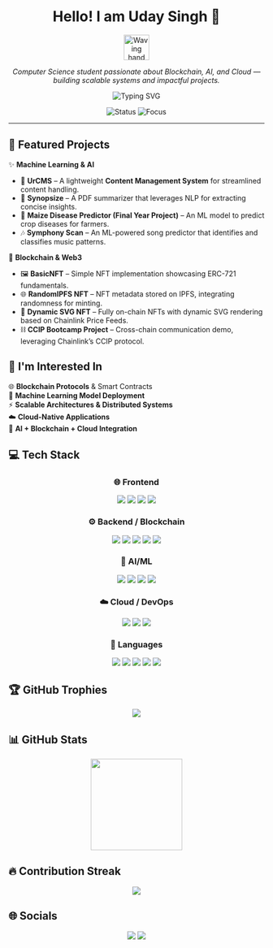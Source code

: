 <div align="center">

# Hello! I am Uday Singh 👋  

<p align="center">
  <img src="https://media.giphy.com/media/hvRJCLFzcasrR4ia7z/giphy.gif" width="50px" alt="Waving hand"/>
</p>

<p align="center">
  <em>Computer Science student passionate about Blockchain, AI, and Cloud — building scalable systems and impactful projects.</em>
</p>

<p align="center">
  <img src="https://readme-typing-svg.herokuapp.com?font=Fira+Code&weight=500&size=22&pause=1000&color=36BCF7&center=true&vCenter=true&width=550&lines=🔗+Blockchain+%26+Smart+Contracts;🤖+AI+%26+Machine+Learning;☁️+Cloud+%26+Scalable+Systems;🚀+Always+Learning+and+Building" alt="Typing SVG" />
</p>

<p align="center">
  <img src="https://img.shields.io/badge/Status-Open_for_collaboration-brightgreen?style=for-the-badge&logo=github" alt="Status" />
  <img src="https://img.shields.io/badge/Focus-Blockchain_|_AI_|_Cloud-blue?style=for-the-badge&logo=ethereum" alt="Focus" />
</p>

</div>

<hr>

## 🔭 Featured Projects  

<div>

✨ **Machine Learning & AI**  
- 🚀 **UrCMS** – A lightweight **Content Management System** for streamlined content handling.  
- 📑 **Synopsize** – A PDF summarizer that leverages NLP for extracting concise insights.  
- 🌽 **Maize Disease Predictor (Final Year Project)** – An ML model to predict crop diseases for farmers.  
- 🎶 **Symphony Scan** – An ML-powered song predictor that identifies and classifies music patterns.  

🔗 **Blockchain & Web3**  
- 🖼 **BasicNFT** – Simple NFT implementation showcasing ERC-721 fundamentals.  
- 🌐 **RandomIPFS NFT** – NFT metadata stored on IPFS, integrating randomness for minting.  
- 🎨 **Dynamic SVG NFT** – Fully on-chain NFTs with dynamic SVG rendering based on Chainlink Price Feeds.  
- ⛓ **CCIP Bootcamp Project** – Cross-chain communication demo, leveraging Chainlink’s CCIP protocol.  

</div>



## 👀 I'm Interested In  

<div>

🌐 **Blockchain Protocols** & Smart Contracts  
🤖 **Machine Learning Model Deployment**  
⚡ **Scalable Architectures & Distributed Systems**  
☁️ **Cloud-Native Applications**  
🔗 **AI + Blockchain + Cloud Integration**  

</div>


## 💻 Tech Stack  

<div align="center">

### 🌐 Frontend  
<img src="https://img.shields.io/badge/-React-05122A?style=for-the-badge&logo=react&logoColor=61DAFB"> 
<img src="https://img.shields.io/badge/-Next.js-05122A?style=for-the-badge&logo=nextdotjs&logoColor=white"> 
<img src="https://img.shields.io/badge/-TailwindCSS-05122A?style=for-the-badge&logo=tailwindcss&logoColor=38B2AC"> 
<img src="https://img.shields.io/badge/-ThreeJs-05122A?style=for-the-badge&logo=threejs&logoColor=38B2AC"> 

### ⚙️ Backend / Blockchain  
<img src="https://img.shields.io/badge/-Node.js-05122A?style=for-the-badge&logo=node.js&logoColor=339933"> 
<img src="https://img.shields.io/badge/-Express-05122A?style=for-the-badge&logo=express&logoColor=white"> 
<img src="https://img.shields.io/badge/-Solidity-05122A?style=for-the-badge&logo=solidity&logoColor=white"> 
<img src="https://img.shields.io/badge/-Hardhat-05122A?style=for-the-badge&logo=ethereum&logoColor=yellow"> 
<img src="https://img.shields.io/badge/-Ethers.js-05122A?style=for-the-badge&logo=ethereum&logoColor=blue"> 

### 🤖 AI/ML  
<img src="https://img.shields.io/badge/-Python-05122A?style=for-the-badge&logo=python&logoColor=FFD43B"> 
<img src="https://img.shields.io/badge/-scikit--learn-05122A?style=for-the-badge&logo=scikitlearn&logoColor=orange"> 
<img src="https://img.shields.io/badge/-YOLOv8-05122A?style=for-the-badge&logo=opencv&logoColor=white"> 
<img src="https://img.shields.io/badge/-NLP_(LayoutLMv2_+_RAG)-05122A?style=for-the-badge&logo=huggingface&logoColor=yellow"> 

### ☁️ Cloud / DevOps  
<img src="https://img.shields.io/badge/-AWS-05122A?style=for-the-badge&logo=amazonaws&logoColor=FF9900"> 
<img src="https://img.shields.io/badge/-Vercel-05122A?style=for-the-badge&logo=vercel&logoColor=white"> 
<img src="https://img.shields.io/badge/-Docker-05122A?style=for-the-badge&logo=docker&logoColor=2496ED"> 

### 💬 Languages  
<img src="https://img.shields.io/badge/-JavaScript-05122A?style=for-the-badge&logo=javascript&logoColor=F7DF1E"> 
<img src="https://img.shields.io/badge/-TypeScript-05122A?style=for-the-badge&logo=typescript&logoColor=3178C6"> 
<img src="https://img.shields.io/badge/-C++-05122A?style=for-the-badge&logo=cplusplus&logoColor=00599C"> 
<img src="https://img.shields.io/badge/-Java-05122A?style=for-the-badge&logo=java&logoColor=red"> 
<img src="https://img.shields.io/badge/-Solidity-05122A?style=for-the-badge&logo=solidity&logoColor=red"> 

</div>

## 🏆 GitHub Trophies  

<div align="center">
  <img src="https://github-profile-trophy.vercel.app/?username=UdaySingh131105&theme=algolia&column=7&margin-w=15&margin-h=15" />
</div>

## 📊 GitHub Stats  

<div align="center">
  <img height="180em" src="https://github-readme-stats.vercel.app/api?username=UdaySingh131105&show_icons=true&theme=tokyonight&include_all_commits=true&count_private=true"/>
</div>

## 🔥 Contribution Streak  

<div align="center">
  <img src="https://github-readme-streak-stats.herokuapp.com/?user=UdaySingh131105&theme=tokyonight&hide_border=false" />
</div>

## 🌐 Socials  

<div align="center">

<a href="https://github.com/udaysingh13112005"><img src="https://img.shields.io/badge/github-%23121011.svg?style=for-the-badge&logo=github&logoColor=white"></a> 
<a href="https://www.linkedin.com/in/udaysingh13112005/"><img src="https://img.shields.io/badge/linkedin-%230077B5.svg?style=for-the-badge&logo=linkedin&logoColor=white"></a> 

</div>
